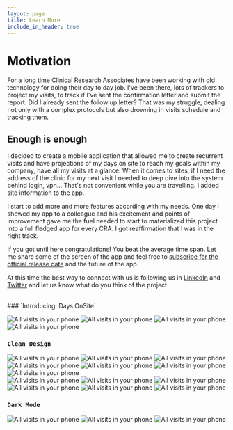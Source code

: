 ```yaml
---
layout: page
title: Learn More
include_in_header: true
---
```





# Motivation
For a long time Clinical Research Associates have been working with old technology for doing their day to day job. 
I've been there, lots of trackers to project my visits, to track if I've sent the confirmation letter and submit the report. 
Did I already sent the follow up letter? 
That was my struggle, dealing not only with a complex protocols but also drowning in visits schedule and tracking them.

## Enough is enough 
I decided to create a mobile application that allowed me to create recurrent visits and have projections of my days on site to reach my goals within my company, have all my visits at a glance. 
When it comes to sites, if I need the address of the clinic for my next visit I needed to deep dive into the system behind login, vpn... That's not convenient while you are travelling. I added site information to the app.

I start to add more and more features according with my needs. One day I showed my app to a colleague and his excitement and points of improvement gave me the fuel needed to start to materialized this project into a full fledged app for every CRA. I got reaffirmation that I was in the right track.

If you got until here congratulations! You beat the average time span. Let me share some of the screen of the app and feel free to [subscribe for the official release date](http://eepurl.com/g0ksrn) and the future of the app. 

At this time the best way to connect with us is following us in [LinkedIn](https://www.linkedin.com/company/daysonsiteapp/) and [Twitter](https://twitter.com/daysonsiteapp) and let us know what do you think of the project.


<br>
### `Introducing: Days OnSite`

![All visits in your phone](/assets/marketing/Composition_3_iPhone_11_Pro.png)
![All visits in your phone](/assets/marketing/Splash_Visits.png)
![All visits in your phone](/assets/marketing/Splash_Sites.png)
![All visits in your phone](/assets/marketing/Splash_Performance.png)

### `Clean Design`
![All visits in your phone](/assets/marketing/IMG_3.png)
![All visits in your phone](/assets/marketing/IMG_1.png)
![All visits in your phone](/assets/marketing/IMG_5.png)
![All visits in your phone](/assets/marketing/IMG_6.png)
![All visits in your phone](/assets/marketing/IMG_4.png)
![All visits in your phone](/assets/marketing/IMG_2.png)
![All visits in your phone](/assets/marketing/IMG_15.png)
<br>
![All visits in your phone](/assets/marketing/Banner_Linkedin_Company_Cover_Image.png)
![All visits in your phone](/assets/marketing/IMG_9.png)
![All visits in your phone](/assets/marketing/IMG_10.png)
![All visits in your phone](/assets/marketing/IMG_7.png)
![All visits in your phone](/assets/marketing/IMG_11.png)
![All visits in your phone](/assets/marketing/IMG_8.png)
<br>
### `Dark Mode`
![All visits in your phone](/assets/marketing/Composition_Dark_Mode.png)
![All visits in your phone](/assets/marketing/IMG_14.png)
![All visits in your phone](/assets/marketing/IMG_13.png)

<br>
